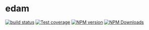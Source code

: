 # edam

[![build status](https://img.shields.io/travis/imcuttle/edam/master.svg?style=flat-square)](https://travis-ci.org/imcuttle/edam)
[![Test coverage](https://img.shields.io/codecov/c/github/imcuttle/edam.svg?style=flat-square)](https://codecov.io/github/imcuttle/edam?branch=master)
[![NPM version](https://img.shields.io/npm/v/edam.svg?style=flat-square)](https://www.npmjs.com/package/edam)
[![NPM Downloads](https://img.shields.io/npm/dm/edam.svg?style=flat-square&maxAge=43200)](https://www.npmjs.com/package/edam)

